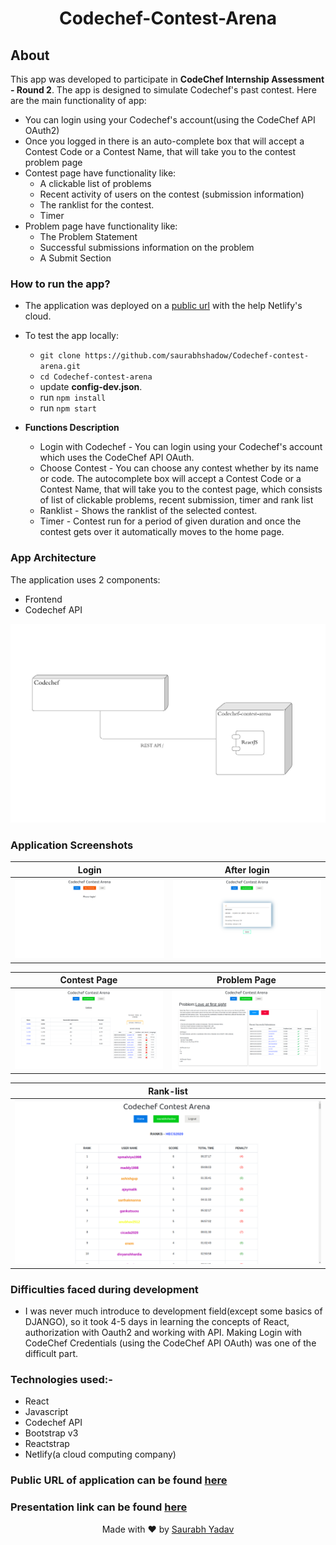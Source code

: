 <h1 align="center">Codechef-Contest-Arena</h1>


## About
This app was developed to participate in **CodeChef Internship Assessment - Round 2**. The app is designed to simulate Codechef's past contest. Here are the main functionality of app:
- You can login using your Codechef's account(using the CodeChef API OAuth2)
- Once you logged in there is an auto-complete box that will accept a Contest Code or a Contest Name, that will take you to the contest problem page
- Contest page have functionality like:
  - A clickable list of problems
  - Recent activity of users on the contest (submission information)
  - The ranklist for the contest.
  - Timer
- Problem page have functionality like:
  - The Problem Statement
  - Successful submissions information on the problem
  - A Submit Section
 
### How to run the app?
- The application was deployed on a [public url](https://modest-carson-21aa1e.netlify.com/) with the help Netlify's cloud.
- To test the app locally:
  - `git clone https://github.com/saurabhshadow/Codechef-contest-arena.git`
  - `cd Codechef-contest-arena`
  - update **config-dev.json**.
  - run `npm install`
  - run `npm start`

- **Functions Description**
  - Login with Codechef - You can login using your Codechef's account which uses the CodeChef API OAuth.
  - Choose Contest - You can choose any contest whether by its name or code. The autocomplete box will accept a Contest Code or a Contest Name, that will take you to the contest page, which consists of list of clickable problems, recent submission, timer and rank list
  - Ranklist - Shows the ranklist of the selected contest.
  - Timer - Contest run for a period of given duration and once the contest gets over it automatically moves to the home page.
 
 
 
 
### App Architecture
The application uses 2 components:
- Frontend
- Codechef API
 
![Architecture](./img/arc.png)
 
 
 
### Application Screenshots

Login        |  After login
:-------------------------:|:-------------------------:
![left](./img/login.png) | ![right](./img/after_login.png)

Contest Page        |   Problem Page
:-------------------------:|:-------------------------:
![left](./img/contest.png) | ![right](./img/problem.png)

Rank-list             | 
:-------------------------:|
![left](./img/ranklist.png) | 

### Difficulties faced during development
- I was never much introduce to development field(except some basics of DJANGO), so it took 4-5 days in learning the concepts of React, authorization with Oauth2 and working with API. Making Login with CodeChef Credentials (using the CodeChef API OAuth) was one of the difficult part. 

### Technologies used:-
- React
- Javascript
- Codechef API
- Bootstrap v3
- Reactstrap
- Netlify(a cloud computing company)

### Public URL of application can be found [here](https://modest-carson-21aa1e.netlify.com/)

### Presentation link can be found [here](https://docs.google.com/presentation/d/1Lcwb02CqKe4awo-OXr0YdQVAP8c1HnwznR4k7neBSF8/edit?usp=sharing)


<p align="center"> Made with ❤ by <a href="https://github.com/saurabhshadow">Saurabh Yadav</a></p>
